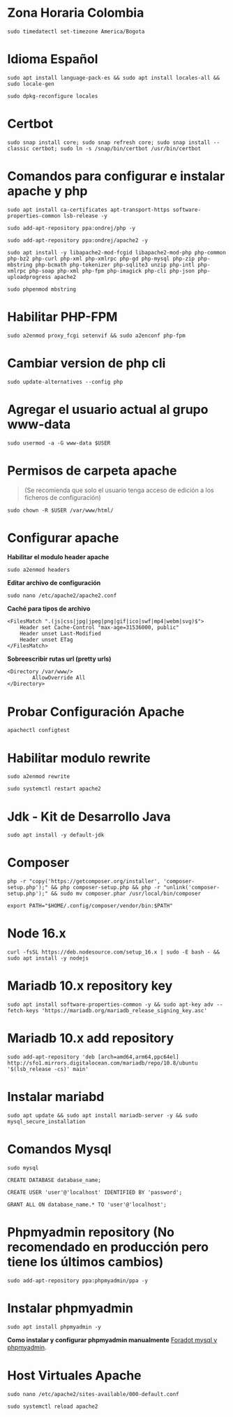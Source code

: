 # Zona Horaria Colombia
```
sudo timedatectl set-timezone America/Bogota
```

# Idioma Español
```
sudo apt install language-pack-es && sudo apt install locales-all && sudo locale-gen
```
```
sudo dpkg-reconfigure locales
```

# Certbot
```
sudo snap install core; sudo snap refresh core; sudo snap install --classic certbot; sudo ln -s /snap/bin/certbot /usr/bin/certbot
```

# Comandos para configurar e instalar apache y php

```
sudo apt install ca-certificates apt-transport-https software-properties-common lsb-release -y
```
```
sudo add-apt-repository ppa:ondrej/php -y
```
```
sudo add-apt-repository ppa:ondrej/apache2 -y
```
```
sudo apt install -y libapache2-mod-fcgid libapache2-mod-php php-common php-bz2 php-curl php-xml php-xmlrpc php-gd php-mysql php-zip php-mbstring php-bcmath php-tokenizer php-sqlite3 unzip php-intl php-xmlrpc php-soap php-xml php-fpm php-imagick php-cli php-json php-uploadprogress apache2
```
```
sudo phpenmod mbstring
```




# Habilitar PHP-FPM
```
sudo a2enmod proxy_fcgi setenvif && sudo a2enconf php-fpm
```

# Cambiar version de php cli
```
sudo update-alternatives --config php
```

# Agregar el usuario actual al grupo www-data
```
sudo usermod -a -G www-data $USER
```

# Permisos de carpeta apache 

> (Se recomienda que solo el usuario tenga acceso de edición a los ficheros de configuración)
```
sudo chown -R $USER /var/www/html/
```

# Configurar apache

**Habilitar el modulo header apache**
```
sudo a2enmod headers
```

**Editar archivo de configuración**
```
sudo nano /etc/apache2/apache2.conf
```

**Caché para tipos de archivo**
```
<FilesMatch ".(js|css|jpg|jpeg|png|gif|ico|swf|mp4|webm|svg)$">
    Header set Cache-Control "max-age=31536000, public"
    Header unset Last-Modified
    Header unset ETag
</FilesMatch>
```

**Sobreescribir rutas url (pretty urls)**
```
<Directory /var/www/>
        AllowOverride All
</Directory>
```


# Probar Configuración Apache
```
apachectl configtest
```

# Habilitar modulo rewrite
```
sudo a2enmod rewrite
```
```
sudo systemctl restart apache2
```


# Jdk - Kit de Desarrollo Java
```
sudo apt install -y default-jdk
```

# Composer
```
php -r "copy('https://getcomposer.org/installer', 'composer-setup.php');" && php composer-setup.php && php -r "unlink('composer-setup.php');" && sudo mv composer.phar /usr/local/bin/composer
```

```
export PATH="$HOME/.config/composer/vendor/bin:$PATH"
```

# Node 16.x
```
curl -fsSL https://deb.nodesource.com/setup_16.x | sudo -E bash - && sudo apt install -y nodejs
```


# Mariadb 10.x repository key
```
sudo apt install software-properties-common -y && sudo apt-key adv --fetch-keys 'https://mariadb.org/mariadb_release_signing_key.asc'
```

# Mariadb 10.x add repository
```
sudo add-apt-repository 'deb [arch=amd64,arm64,ppc64el] http://sfo1.mirrors.digitalocean.com/mariadb/repo/10.8/ubuntu '$(lsb_release -cs)' main'
```

# Instalar mariabd
```
sudo apt update && sudo apt install mariadb-server -y && sudo mysql_secure_installation
```

# Comandos Mysql
```
sudo mysql
```
```
CREATE DATABASE database_name;
```
```
CREATE USER 'user'@'localhost' IDENTIFIED BY 'password';
```
```
GRANT ALL ON database_name.* TO 'user'@'localhost';
```

# Phpmyadmin repository (No recomendado en producción pero tiene los últimos cambios)
```
sudo add-apt-repository ppa:phpmyadmin/ppa -y
```
# Instalar phpmyadmin
```
sudo apt install phpmyadmin -y
```

**Como instalar y configurar phpmyadmin manualmente** [Foradot mysql y phpmyadmin](https://foratdot.info/como-instalar-mariadb-server-y-phpmyadmin).



# Host Virtuales Apache
```
sudo nano /etc/apache2/sites-available/000-default.conf
```
```
sudo systemctl reload apache2
```

